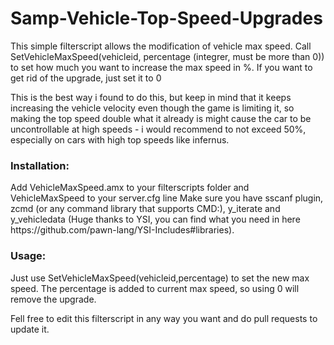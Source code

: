 # Samp-Vehicle-Top-Speed-Upgrades

This simple filterscript allows the modification of vehicle max speed. Call SetVehicleMaxSpeed(vehicleid, percentage (integrer, must be more than 0)) to set how much you want to increase the max speed in %. If you want to get rid of the upgrade, just set it to 0

This is the best way i found to do this, but keep in mind that it keeps increasing the vehicle velocity even though the game is limiting it, so making the top speed double what it already is might cause the car to be uncontrollable at high speeds - i would recommend to not exceed 50%, especially on cars with high top speeds like infernus.

<h3 align="left">Installation:</h3>
Add VehicleMaxSpeed.amx to your filterscripts folder and VehicleMaxSpeed to your server.cfg line
Make sure you have sscanf plugin, zcmd (or any command library that supports CMD:), y_iterate and y_vehicledata (Huge thanks to YSI, you can find what you need in here https://github.com/pawn-lang/YSI-Includes#libraries). 
<p align="left">

<h3 align="left">Usage:</h3>
Just use SetVehicleMaxSpeed(vehicleid,percentage) to set the new max speed. The percentage is added to current max speed, so using 0 will remove the upgrade.
<p align="left">

Fell free to edit this filterscript in any way you want and do pull requests to update it.
